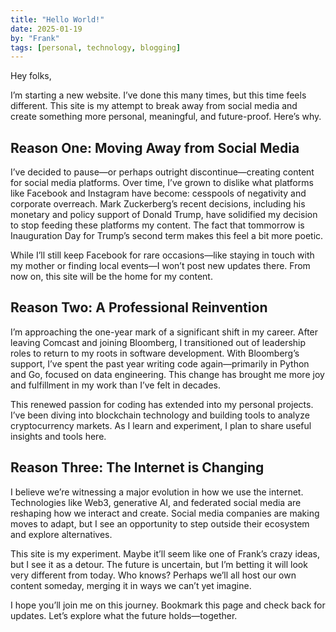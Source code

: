 ```yaml
---
title: "Hello World!"
date: 2025-01-19
by: "Frank"
tags: [personal, technology, blogging]
---
```

Hey folks,

I’m starting a new website. I’ve done this many times, but this time feels different. This site is my attempt to break away from social media and create something more personal, meaningful, and future-proof. Here’s why.

## Reason One: Moving Away from Social Media
I’ve decided to pause—or perhaps outright discontinue—creating content for social media platforms. Over time, I’ve grown to dislike what platforms like Facebook and Instagram have become: cesspools of negativity and corporate overreach. Mark Zuckerberg’s recent decisions, including his monetary and policy support of Donald Trump, have solidified my decision to stop feeding these platforms my content. The fact that tommorrow is Inauguration Day for Trump’s second term makes this feel a bit more poetic. 

While I’ll still keep Facebook for rare occasions—like staying in touch with my mother or finding local events—I won’t post new updates there. From now on, this site will be the home for my content.

## Reason Two: A Professional Reinvention
I’m approaching the one-year mark of a significant shift in my career. After leaving Comcast and joining Bloomberg, I transitioned out of leadership roles to return to my roots in software development. With Bloomberg’s support, I’ve spent the past year writing code again—primarily in Python and Go, focused on data engineering. This change has brought me more joy and fulfillment in my work than I’ve felt in decades.

This renewed passion for coding has extended into my personal projects. I’ve been diving into blockchain technology and building tools to analyze cryptocurrency markets. As I learn and experiment, I plan to share useful insights and tools here.

## Reason Three: The Internet is Changing
I believe we’re witnessing a major evolution in how we use the internet. Technologies like Web3, generative AI, and federated social media are reshaping how we interact and create. Social media companies are making moves to adapt, but I see an opportunity to step outside their ecosystem and explore alternatives.

This site is my experiment. Maybe it’ll seem like one of Frank’s crazy ideas, but I see it as a detour. The future is uncertain, but I’m betting it will look very different from today. Who knows? Perhaps we’ll all host our own content someday, merging it in ways we can’t yet imagine.

I hope you’ll join me on this journey. Bookmark this page and check back for updates. Let’s explore what the future holds—together.
